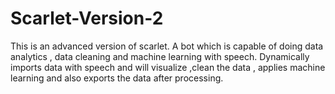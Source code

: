 # Scarlet-Version-2
This is an advanced version of scarlet. 
A bot which is capable of doing data analytics , data cleaning and machine learning with speech.
Dynamically imports data with speech and will visualize ,clean the data , applies machine learning and also exports the data after processing.
